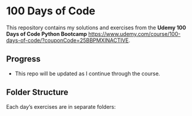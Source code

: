 # 100 Days of Code

This repository contains my solutions and exercises from the **Udemy 100 Days of Code Python Bootcamp** https://www.udemy.com/course/100-days-of-code/?couponCode=25BBPMXINACTIVE.  

## Progress 
- This repo will be updated as I continue through the course.

## Folder Structure
Each day’s exercises are in separate folders:


